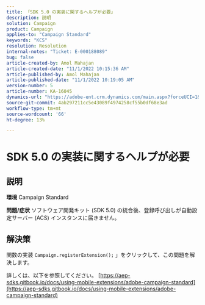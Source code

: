 ```yaml
---
title: 「SDK 5.0 の実装に関するヘルプが必要」
description: 説明
solution: Campaign
product: Campaign
applies-to: "Campaign Standard"
keywords: "KCS"
resolution: Resolution
internal-notes: "Ticket: E-000188089"
bug: false
article-created-by: Amol Mahajan
article-created-date: "11/1/2022 10:15:36 AM"
article-published-by: Amol Mahajan
article-published-date: "11/1/2022 10:19:05 AM"
version-number: 5
article-number: KA-16045
dynamics-url: "https://adobe-ent.crm.dynamics.com/main.aspx?forceUCI=1&pagetype=entityrecord&etn=knowledgearticle&id=5079b61d-ce59-ed11-9561-6045bd006a22"
source-git-commit: 4ab297211cc5e43089f4974258cf55b0df68e3ad
workflow-type: tm+mt
source-wordcount: '66'
ht-degree: 13%

---
```


# SDK 5.0 の実装に関するヘルプが必要

## 説明

<b>環境</b>
Campaign Standard


<b>問題/症状</b>
ソフトウェア開発キット (SDK 5.0) の統合後、登録呼び出しが自動設定サーバー (ACS) インスタンスに届きません。


## 解決策


関数の実装 `Campaign.registerExtension();` 」をクリックして、この問題を解決します。

詳しくは、以下を参照してください。 [https://aep-sdks.gitbook.io/docs/using-mobile-extensions/adobe-campaign-standard](https://aep-sdks.gitbook.io/docs/using-mobile-extensions/adobe-campaign-standard)
